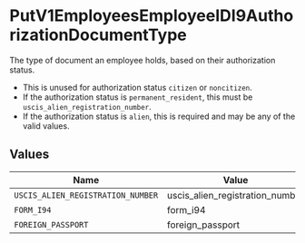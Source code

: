 # PutV1EmployeesEmployeeIDI9AuthorizationDocumentType

The type of document an employee holds, based on their authorization status.

  * This is unused for authorization status `citizen` or `noncitizen`.
  * If the authorization status is `permanent_resident`, this must be `uscis_alien_registration_number`.
  * If the authorization status is `alien`, this is required and may be any of the valid values.



## Values

| Name                              | Value                             |
| --------------------------------- | --------------------------------- |
| `USCIS_ALIEN_REGISTRATION_NUMBER` | uscis_alien_registration_number   |
| `FORM_I94`                        | form_i94                          |
| `FOREIGN_PASSPORT`                | foreign_passport                  |